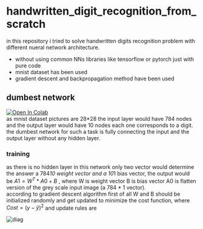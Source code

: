 # handwritten_digit_recognition_from_scratch
in this repository i tried to solve handwritten digits recognition problem with different nueral network architecture.

- without using common NNs libraries like tensorflow or pytorch just with pure code
- mnist dataset has been used
- gradient descent and backpropagation method have been used

## dumbest network
[![Open In Colab](https://colab.research.google.com/assets/colab-badge.svg)](https://colab.research.google.com/github/Mehrdadghassabi/handwritten_digit_recognition_from_scratch/blob/main/dumbest%D9%80network.ipynb) <br />
as mnist dataset pictures are 28*28 the input layer would have 784 nodes and the output layer would have 10 nodes each one corresponds to a digit. <br />
the dumbest network for such a task is fully connecting the input and the output layer without any hidden layer.<br />
### training
as there is no hidden layer in this network only two vector would determine the answer a 784*10 weight vector and a 10*1 bias vector,
the output would be $`A1 = W^T * A0 + B`$ , 
where W is weight vector B is bias vector A0 is flatten version of the grey scale input image (a 784 * 1 vector). <br />
according to gradient descent algorithm first of all W and B should be initialized randomly and get updated to minimize the cost function,
where $`Cost = (y - \hat{y})^2`$ and update rules are


![diag](https://github.com/Mehrdadghassabi/handwritten_digit_recognition_from_scratch/assets/53050138/fb1743a7-9bf5-49c9-b61e-896486f696b2)
